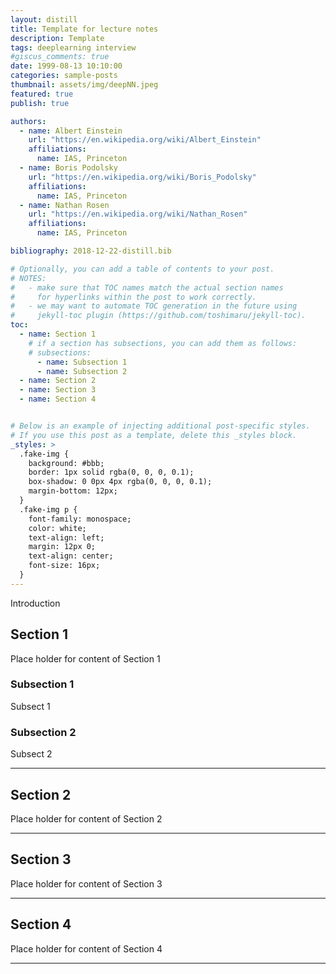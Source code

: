 ```yaml
---
layout: distill
title: Template for lecture notes
description: Template
tags: deeplearning interview 
#giscus_comments: true
date: 1999-08-13 10:10:00
categories: sample-posts
thumbnail: assets/img/deepNN.jpeg
featured: true
publish: true

authors:
  - name: Albert Einstein
    url: "https://en.wikipedia.org/wiki/Albert_Einstein"
    affiliations:
      name: IAS, Princeton
  - name: Boris Podolsky
    url: "https://en.wikipedia.org/wiki/Boris_Podolsky"
    affiliations:
      name: IAS, Princeton
  - name: Nathan Rosen
    url: "https://en.wikipedia.org/wiki/Nathan_Rosen"
    affiliations:
      name: IAS, Princeton

bibliography: 2018-12-22-distill.bib

# Optionally, you can add a table of contents to your post.
# NOTES:
#   - make sure that TOC names match the actual section names
#     for hyperlinks within the post to work correctly.
#   - we may want to automate TOC generation in the future using
#     jekyll-toc plugin (https://github.com/toshimaru/jekyll-toc).
toc:
  - name: Section 1
    # if a section has subsections, you can add them as follows:
    # subsections:
      - name: Subsection 1
      - name: Subsection 2
  - name: Section 2
  - name: Section 3
  - name: Section 4


# Below is an example of injecting additional post-specific styles.
# If you use this post as a template, delete this _styles block.
_styles: >
  .fake-img {
    background: #bbb;
    border: 1px solid rgba(0, 0, 0, 0.1);
    box-shadow: 0 0px 4px rgba(0, 0, 0, 0.1);
    margin-bottom: 12px;
  }
  .fake-img p {
    font-family: monospace;
    color: white;
    text-align: left;
    margin: 12px 0;
    text-align: center;
    font-size: 16px;
  }
---
```


Introduction 


## Section 1

Place holder for content of Section 1

### Subsection 1

Subsect 1

### Subsection 2

Subsect 2

---

## Section 2

Place holder for content of Section 2

---

## Section 3

Place holder for content of Section 3

---

## Section 4

Place holder for content of Section 4

---